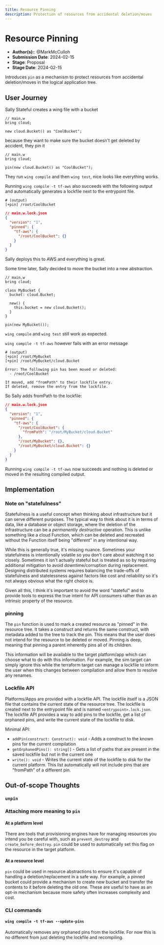 ```yaml
---
title: Resource Pinning
description: Protection of resources from accidental deletion/moves
---
```


# Resource Pinning

- **Author(s):**: @MarkMcCulloh
- **Submission Date**: 2024-02-15
- **Stage**: Proposal
- **Stage Date**: 2024-02-15

Introduces `pin` as a mechanism to protect resources from accidental deletion/moves in the logical application tree.

## User Journey

Sally Stateful creates a wing file with a bucket

```wing
// main.w
bring cloud;

new cloud.Bucket() as "CoolBucket";
```

because they want to make sure the bucket doesn't get deleted by accident, they pin it

```wing
// main.w
bring cloud;

pin(new cloud.Bucket() as "CoolBucket");
```

They run `wing compile` and then `wing test`, nice looks like everything works.

Running `wing compile -t tf-aws` also succeeds with the following output and automatically generates a lockfile next to the entrypoint file.

```shell
# (output)
[+pin] /root/CoolBucket
```

```json
// main.w.lock.json
{
  "version": "1",
  "pinned": {
    "tf-aws": {
      "/root/CoolBucket": {}
    }
  }
}
```

Sally deploys this to AWS and everything is great.

Some time later, Sally decided to move the bucket into a new abstraction.

```wing
// main.w
bring cloud;

class MyBucket {
  bucket: cloud.Bucket;

  new() {
    this.bucket = new cloud.Bucket();
  }
}

pin(new MyBucket());
```

`wing compile` and `wing test` still work as expected.

`wing compile -t tf-aws` however fails with an error message

```shell
# (output)
[+pin] /root/MyBucket
[+pin] /root/MyBucket/cloud.Bucket

Error: The following pin has been moved or deleted:
  - /root/CoolBucket

If moved, add "fromPath" to their lockfile entry.
If deleted, remove the entry from the lockfile.
```

So Sally adds fromPath to the lockfile:

```json
// main.w.lock.json
{
  "version": "1",
  "pinned": {
    "tf-aws": {
      "/root/CoolBucket": {
        "fromPath": "/root/MyBucket/cloud.Bucket"
      },
      "/root/MyBucket": {},
      "/root/MyBucket/cloud.Bucket": {}
    }
  }
}
```

Running `wing compile -t tf-aws` now succeeds and nothing is deleted or moved in the resulting compiled output.

## Implementation

### Note on "statefulness"

Statefulness is a useful concept when thinking about infrastructure but it can serve different purposes.
The typical way to think about it is in terms of data, like a database or object storage, where the deletion of the infrastructure can be a *permanently destructive* operation. This is unlike something like a cloud Function, which can be deleted and recreated without the Function itself being "different" in any intentional way.

While this is generally true, it's missing nuance. 
Sometimes your statefulness is intentionally volatile so you don't care about watching it so closely. 
Sometimes it isn't actually stateful but is treated as so by requiring additional mitigation to avoid downtime/corruption during replacement.
Designing distributed systems requires balancing the trade-offs of statefulness and statelessness against factors like cost and reliability so it's not always obvious what the right choice is.

Given all this, I think it's important to avoid the word "stateful" and to provide tools to express the true intent for API consumers rather than as an intrinsic property of the resource.

### pinning

The `pin` function is used to mark a created resource as "pinned" in the resource tree. It takes a construct and returns the same construct, with metadata added to the tree to track the pin. This means that the user does not intend for the resource to be deleted or moved. Pinning is deep, meaning that pinning a parent inherently pins all of its children.

This information will be available to the target platform/app which can choose what to do with this information. For example, the sim target can simply ignore this while the terraform target can manage a lockfile to inform the user when this changes between compilation and allow them to resolve any renames.

### Lockfile API

Platforms/Apps are provided with a lockfile API. The lockfile itself is a JSON file that contains the current state of the resource tree. The lockfile is created next to the entrypoint file and is named `<entrypoint>.lock.json`. The lockfile API provides a way to add pins to the lockfile, get a list of orphaned pins, and write the current state of the lockfile to disk.

Minimal API:

- `addPin(construct: Construct): void` - Adds a construct to the known pins for the current compilation
- `getOrphanedPins(): string[]` - Gets a list of paths that are present in the saved lockfile but not in the current one
- `write(): void` - Writes the current state of the lockfile to disk for the current platform. This list automatically will not include pins that are "fromPath" of a different pin.

## Out-of-scope Thoughts

### `unpin`

### Attaching more meaning to `pin`

#### At a platform level

There are tools that provisioning engines have for managing resources you intend you be careful with, such as `prevent_destroy` and `create_before_destroy`. `pin` could be used to automatically set this flag on the resource in the target platform.

#### At a resource level

`pin` could be used in resource abstractions to ensure it's capable of handling a deletion/replacement in a safe way. For example, a pinned bucket could provide a mechanism to create new bucket and transfer the contents to it before deleting the old one. These are useful to have as an opt-in mechanism because more safety often increases complexity and cost.

### CLI commands

#### `wing compile -t tf-aws --update-pins`

Automatically removes any orphaned pins from the lockfile. For now this is no different from just deleting the lockfile and recompiling.
